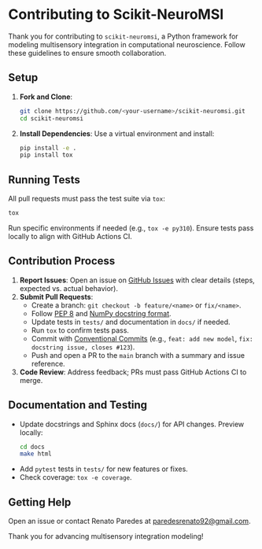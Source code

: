 # Contributing to Scikit-NeuroMSI

Thank you for contributing to `scikit-neuromsi`, a Python framework for modeling multisensory integration in computational neuroscience. Follow these guidelines to ensure smooth collaboration.

## Setup
1. **Fork and Clone**:
   ```bash
   git clone https://github.com/<your-username>/scikit-neuromsi.git
   cd scikit-neuromsi
   ```
2. **Install Dependencies**:
   Use a virtual environment and install:
   ```bash
   pip install -e .
   pip install tox
   ```

## Running Tests
All pull requests must pass the test suite via `tox`:
```bash
tox
```
Run specific environments if needed (e.g., `tox -e py310`). Ensure tests pass locally to align with GitHub Actions CI.

## Contribution Process
1. **Report Issues**: Open an issue on [GitHub Issues](https://github.com/renatoparedes/scikit-neuromsi/issues) with clear details (steps, expected vs. actual behavior).
2. **Submit Pull Requests**:
   - Create a branch: `git checkout -b feature/<name>` or `fix/<name>`.
   - Follow [PEP 8](https://www.python.org/dev/peps/pep-0008/) and [NumPy docstring format](https://numpydoc.readthedocs.io/en/latest/format.html).
   - Update tests in `tests/` and documentation in `docs/` if needed.
   - Run `tox` to confirm tests pass.
   - Commit with [Conventional Commits](https://www.conventionalcommits.org/) (e.g., `feat: add new model`, `fix: docstring issue, closes #123`).
   - Push and open a PR to the `main` branch with a summary and issue reference.
3. **Code Review**: Address feedback; PRs must pass GitHub Actions CI to merge.

## Documentation and Testing
- Update docstrings and Sphinx docs (`docs/`) for API changes. Preview locally:
  ```bash
  cd docs
  make html
  ```
- Add `pytest` tests in `tests/` for new features or fixes.
- Check coverage: `tox -e coverage`.

## Getting Help
Open an issue or contact Renato Paredes at paredesrenato92@gmail.com.

Thank you for advancing multisensory integration modeling!